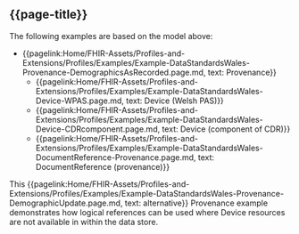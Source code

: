 ## {{page-title}}
The following examples are based on the model above:
* {{pagelink:Home/FHIR-Assets/Profiles-and-Extensions/Profiles/Examples/Example-DataStandardsWales-Provenance-DemographicsAsRecorded.page.md, text: Provenance}}
    * {{pagelink:Home/FHIR-Assets/Profiles-and-Extensions/Profiles/Examples/Example-DataStandardsWales-Device-WPAS.page.md, text: Device (Welsh PAS)}}
	* {{pagelink:Home/FHIR-Assets/Profiles-and-Extensions/Profiles/Examples/Example-DataStandardsWales-Device-CDRcomponent.page.md, text: Device (component of CDR)}}
	* {{pagelink:Home/FHIR-Assets/Profiles-and-Extensions/Profiles/Examples/Example-DataStandardsWales-DocumentReference-Provenance.page.md, text: DocumentReference (provenance)}}

This {{pagelink:Home/FHIR-Assets/Profiles-and-Extensions/Profiles/Examples/Example-DataStandardsWales-Provenance-DemographicUpdate.page.md, text: alternative}} Provenance example demonstrates how logical references can be used where Device resources are not available in within the data store.